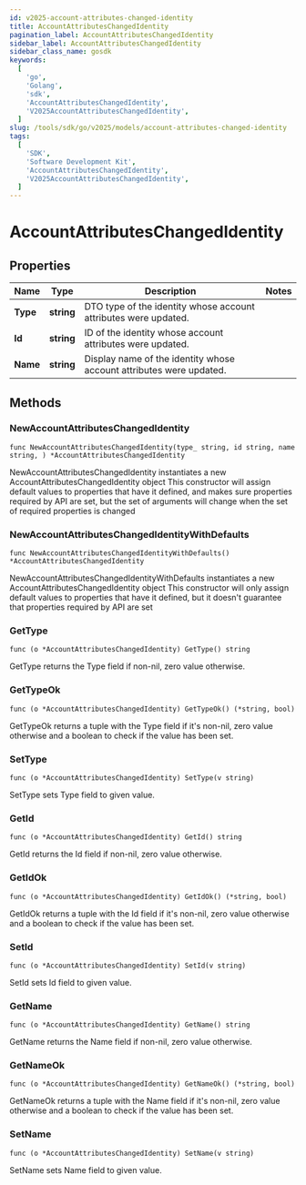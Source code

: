```yaml
---
id: v2025-account-attributes-changed-identity
title: AccountAttributesChangedIdentity
pagination_label: AccountAttributesChangedIdentity
sidebar_label: AccountAttributesChangedIdentity
sidebar_class_name: gosdk
keywords:
  [
    'go',
    'Golang',
    'sdk',
    'AccountAttributesChangedIdentity',
    'V2025AccountAttributesChangedIdentity',
  ]
slug: /tools/sdk/go/v2025/models/account-attributes-changed-identity
tags:
  [
    'SDK',
    'Software Development Kit',
    'AccountAttributesChangedIdentity',
    'V2025AccountAttributesChangedIdentity',
  ]
---
```


# AccountAttributesChangedIdentity

## Properties

| Name | Type | Description | Notes |
| --- | --- | --- | --- |
| **Type** | **string** | DTO type of the identity whose account attributes were updated. |
| **Id** | **string** | ID of the identity whose account attributes were updated. |
| **Name** | **string** | Display name of the identity whose account attributes were updated. |

## Methods

### NewAccountAttributesChangedIdentity

`func NewAccountAttributesChangedIdentity(type_ string, id string, name string, ) *AccountAttributesChangedIdentity`

NewAccountAttributesChangedIdentity instantiates a new AccountAttributesChangedIdentity object This constructor will assign default values to properties that have it defined, and makes sure properties required by API are set, but the set of arguments will change when the set of required properties is changed

### NewAccountAttributesChangedIdentityWithDefaults

`func NewAccountAttributesChangedIdentityWithDefaults() *AccountAttributesChangedIdentity`

NewAccountAttributesChangedIdentityWithDefaults instantiates a new AccountAttributesChangedIdentity object This constructor will only assign default values to properties that have it defined, but it doesn't guarantee that properties required by API are set

### GetType

`func (o *AccountAttributesChangedIdentity) GetType() string`

GetType returns the Type field if non-nil, zero value otherwise.

### GetTypeOk

`func (o *AccountAttributesChangedIdentity) GetTypeOk() (*string, bool)`

GetTypeOk returns a tuple with the Type field if it's non-nil, zero value otherwise and a boolean to check if the value has been set.

### SetType

`func (o *AccountAttributesChangedIdentity) SetType(v string)`

SetType sets Type field to given value.

### GetId

`func (o *AccountAttributesChangedIdentity) GetId() string`

GetId returns the Id field if non-nil, zero value otherwise.

### GetIdOk

`func (o *AccountAttributesChangedIdentity) GetIdOk() (*string, bool)`

GetIdOk returns a tuple with the Id field if it's non-nil, zero value otherwise and a boolean to check if the value has been set.

### SetId

`func (o *AccountAttributesChangedIdentity) SetId(v string)`

SetId sets Id field to given value.

### GetName

`func (o *AccountAttributesChangedIdentity) GetName() string`

GetName returns the Name field if non-nil, zero value otherwise.

### GetNameOk

`func (o *AccountAttributesChangedIdentity) GetNameOk() (*string, bool)`

GetNameOk returns a tuple with the Name field if it's non-nil, zero value otherwise and a boolean to check if the value has been set.

### SetName

`func (o *AccountAttributesChangedIdentity) SetName(v string)`

SetName sets Name field to given value.
